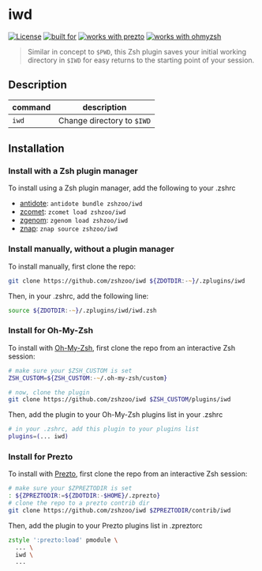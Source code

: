 # iwd

[![License](https://img.shields.io/badge/license-MIT-007EC7)](/LICENSE)
[![built for](https://img.shields.io/badge/built%20for-%20%F0%9F%A6%93%20zshzoo-black)][zshzoo]
[![works with prezto](https://img.shields.io/badge/works%20with-%E2%9D%AF%E2%9D%AF%E2%9D%AF%20prezto-red)](#install-for-prezto)
[![works with ohmyzsh](https://img.shields.io/badge/works%20with-%20%E2%9E%9C%20oh--my--zsh-C2D33F)](#install-for-oh-my-zsh)

> Similar in concept to `$PWD`, this Zsh plugin saves your initial working directory in `$IWD` for easy returns to the starting point of your session.

## Description

| command | description                |
| ------- | -------------------------- |
| `iwd`   | Change directory to `$IWD` |

## Installation

### Install with a Zsh plugin manager

To install using a Zsh plugin manager, add the following to your .zshrc

- [antidote]: `antidote bundle zshzoo/iwd`
- [zcomet]: `zcomet load zshzoo/iwd`
- [zgenom]: `zgenom load zshzoo/iwd`
- [znap]: `znap source zshzoo/iwd`

### Install manually, without a plugin manager

To install manually, first clone the repo:

```zsh
git clone https://github.com/zshzoo/iwd ${ZDOTDIR:-~}/.zplugins/iwd
```

Then, in your .zshrc, add the following line:

```zsh
source ${ZDOTDIR:-~}/.zplugins/iwd/iwd.zsh
```

### Install for Oh-My-Zsh

To install with [Oh-My-Zsh][ohmyzsh], first clone the repo from an interactive Zsh session:

```zsh
# make sure your $ZSH_CUSTOM is set
ZSH_CUSTOM=${ZSH_CUSTOM:-~/.oh-my-zsh/custom}

# now, clone the plugin
git clone https://github.com/zshzoo/iwd $ZSH_CUSTOM/plugins/iwd
```

Then, add the plugin to your Oh-My-Zsh plugins list in your .zshrc

```zsh
# in your .zshrc, add this plugin to your plugins list
plugins=(... iwd)
```

### Install for Prezto

To install with [Prezto][prezto], first clone the repo from an interactive Zsh session:

```zsh
# make sure your $ZPREZTODIR is set
: ${ZPREZTODIR:=${ZDOTDIR:-$HOME}/.zprezto}
# clone the repo to a prezto contrib dir
git clone https://github.com/zshzoo/iwd $ZPREZTODIR/contrib/iwd
```

Then, add the plugin to your Prezto plugins list in .zpreztorc

```zsh
zstyle ':prezto:load' pmodule \
  ... \
  iwd \
  ...
```

[ohmyzsh]: https://github.com/ohmyzsh/ohmyzsh
[prezto]: https://github.com/sorin-ionescu/prezto
[zshzoo]: https://github.com/zshzoo/zshzoo
[antidote]: https://github.com/mattmc3/antidote
[zcomet]: https://github.com/agkozak/zcomet
[zgenom]: https://github.com/jandamm/zgenom
[znap]: https://github.com/marlonrichert/zsh-snap
